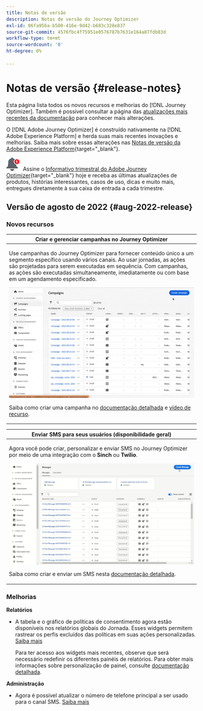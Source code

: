 ```yaml
---
title: Notas de versão
description: Notas de versão do Journey Optimizer
exl-id: 06fa956a-b500-416e-9d42-b683c328e837
source-git-commit: 4576fbc4f75951e0576787b7631e164a87fdb83d
workflow-type: tm+mt
source-wordcount: '0'
ht-degree: 0%

---
```


# Notas de versão {#release-notes}

Esta página lista todos os novos recursos e melhorias do [!DNL Journey Optimizer]. Também é possível consultar a página das [atualizações mais recentes da documentação](documentation-updates.md) para conhecer mais alterações.

O [!DNL Adobe Journey Optimizer] é construído nativamente na [!DNL Adobe Experience Platform] e herda suas mais recentes inovações e melhorias. Saiba mais sobre essas alterações nas [Notas de versão da Adobe Experience Platform](https://experienceleague.adobe.com/docs/experience-platform/release-notes/latest.html?lang=pt-BR){target=&quot;_blank&quot;}.

![Informativo](../assets/do-not-localize/nl-icon.png) Assine o [Informativo trimestral do Adobe Journey Optimizer](https://www.adobe.com/subscription/Adobe_Journey_Optimizer_NL.html){target=&quot;_blank&quot;} hoje e receba as últimas atualizações de produtos, histórias interessantes, casos de uso, dicas e muito mais, entregues diretamente à sua caixa de entrada a cada trimestre.

## Versão de agosto de 2022 {#aug-2022-release}

### Novos recursos

<table>
<thead>
<tr>
<th><strong>Criar e gerenciar campanhas no Journey Optimizer</strong><br/></th>
</tr>
</thead>
<tbody>
<tr>
<td>
<p>Use campanhas do Journey Optimizer para fornecer conteúdo único a um segmento específico usando vários canais. Ao usar jornadas, as ações são projetadas para serem executadas em sequência. Com campanhas, as ações são executadas simultaneamente, imediatamente ou com base em um agendamento especificado. </p>
<img src="assets/do-not-localize/campaigns.gif"/>
<p>Saiba como criar uma campanha no <a href="../campaigns/get-started-with-campaigns.md">documentação detalhada</a> e <a href="https://video.tv.adobe.com/v/346680">vídeo de recurso</a>.
</td>
</tr>
</tbody>
</table>

<table>
<thead>
<tr>
<th><strong>Enviar SMS para seus usuários (disponibilidade geral)</strong><br/></th>
</tr>
</thead>
<tbody>
<tr>
<td>
<p>Agora você pode criar, personalizar e enviar SMS no Journey Optimizer por meio de uma integração com o <b>Sinch</b> ou <b>Twilio</b>.</p>
<img src="assets/do-not-localize/SMS.gif"/>
<p>Saiba como criar e enviar um SMS nesta <a href="../messages/create-sms.md">documentação detalhada</a>.</p>
</td>
</tr>
</tbody>
</table>

<!--table>
<thead>
<tr>
<th><strong>New Dynamic Expression Builder</strong><br/></th>
</tr>
</thead>
<tbody>
<tr>
<td>
<p>You can now create conditional content blocks across different authoring services to personalize your content.</p>
<p>In addition to the Personalization Expression Library, the Expression Editor provides a new Conditional Rule Builder to help you design and save your content blocks.</p>
<p>For more information, refer to the <a href="../building-journeys/read-segment.md#configuring-segment-trigger-activity">detailed documentation</a>.
</td>
</tr>
</tbody>
</table-->



### Melhorias

**Relatórios**

* A tabela e o gráfico de políticas de consentimento agora estão disponíveis nos relatórios globais do Jornada. Esses widgets permitem rastrear os perfis excluídos das políticas em suas ações personalizadas. [Saiba mais](../reports/journey-global-report.md#journey-global)

   Para ter acesso aos widgets mais recentes, observe que será necessário redefinir os diferentes painéis de relatórios. Para obter mais informações sobre personalização de painel, consulte [documentação detalhada](../reports/global-report.md).

**Administração**

* Agora é possível atualizar o número de telefone principal a ser usado para o canal SMS. [Saiba mais](../configuration/primary-email-addresses.md)